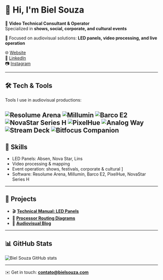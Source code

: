 # 👋 Hi, I'm Biel Souza  

🎥 **Video Technical Consultant & Operator**  
Specialized in **shows, social, corporate, and cultural events**  

🔧 Focused on audiovisual solutions: **LED panels, video processing, and live operation**  

🌐 [Website](https://bielsouza.com)  
💼 [LinkedIn](https://linkedin.com/in/bielsouza)  
📷 [Instagram](https://instagram.com/bielsouza)  

---

## 🛠️ Tech & Tools  
Tools I use in audiovisual productions:  

![Resolume Arena](https://img.shields.io/badge/Resolume_Arena-006400?style=for-the-badge&logoColor=white)
![Millumin](https://img.shields.io/badge/Millumin-0000FF?style=for-the-badge&logoColor=white)
![Barco E2](https://img.shields.io/badge/Barco_E2-FF2821?style=for-the-badge&logo=barco&logoColor=white)  
![NovaStar Series H](https://img.shields.io/badge/NovaStar_Series_H-A9A9A9?style=for-the-badge&logoColor=white)
![PixelHue](https://img.shields.io/badge/PixelHue-005F73?style=for-the-badge&logoColor=white)
![Analog Way](https://img.shields.io/badge/Analog_Way-0078D7?style=for-the-badge&logoColor=white)  
![Stream Deck](https://img.shields.io/badge/Stream_Deck-0E0E0E?style=for-the-badge&logo=elgato&logoColor=white)
![Bitfocus Companion](https://img.shields.io/badge/Bitfocus_Companion-1F1F1F?style=for-the-badge&logo=github&logoColor=white)
---

## 📌 Skills  
- LED Panels: Absen, Nova Star, Lins  
- Video processing & mapping  
- Event operation: shows, festivals, corporate & cultural  ]
- Software: Resolume Arena, Millumin, Barco E2, PixelHue, NovaStar Series H  

---

## 🚀 Projects  
- 🎬 **[Technical Manual: LED Panels](https://bielsouza.com)**  
- 🔧 **[Processor Routing Diagrams](https://github.com/bssolucoes/drawio-repo)**  
- 📝 **[Audiovisual Blog](https://bielsouza.com)**  

---

## 📊 GitHub Stats  
![Biel Souza GitHub stats](https://github-readme-stats.vercel.app/api?username=bssolucoes&show_icons=true&theme=tokyonight)  

---

✉️ Get in touch: **contato@bielsouza.com**
